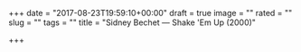 +++
date = "2017-08-23T19:59:10+00:00"
draft = true
image = ""
rated = ""
slug = ""
tags = ""
title = "Sidney Bechet — Shake 'Em Up (2000)"

+++
